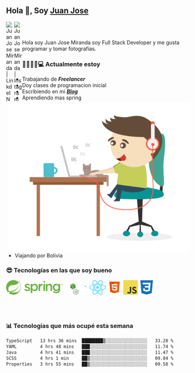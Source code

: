 ## Hola 👋, Soy [Juan Jose](http://juanjoses.me)

<a href="https://www.linkedin.com/in/juanjosemirandam/">
  <img align="left" alt="Juan Jose Miranda | LinkdeIN" width="22px" src="https://cdn.jsdelivr.net/npm/simple-icons@v3/icons/linkedin.svg" />
</a>

<a href="https://www.instagram.com/juan.jose.miranda/">
  <img align="left" alt="Juan Jose Miranda | Instagram" width="22px" src="https://cdn.jsdelivr.net/npm/simple-icons@v3/icons/instagram.svg" />
</a>

<br /> <br />

Hola soy Juan Jose Miranda soy Full Stack Developer y me gusta programar y tomar fotografias.

<img align="right" alt="GIF" src="./images/gif-juanjose.gif" width="500" max-height="320" />

### 👨‍💻🕵‍♀💻 Actualmente estoy

- Trabajando de ***Freelancer***
- Doy clases de programacion inicial
- Escribiendo en mi ***[Blog](http://juanjoses.me)***
- Aprendiendo mas spring
- Viajando por Bolivia 

### 😎 Tecnologías en las que soy bueno

<code><img alt="Spring" height="40px" src="./images/spring-icon.svg"/></code>
<code><img alt="NodeJS" height="40px" src="./images/nodejs-icon.svg" /></code>
<code><img alt="ReactJS" height="40px" src="./images/react-icon.svg" /></code>
<code><img alt="HTML5" height="40px" src="./images/html-icon.png" /></code>
<code><img alt="JavaScript" height="40px" src="./images/js-icon.png"  /></code>
<code><img alt="CSS3" height="40px" src="./images/css-icon.png" /></code>

<br/><br/>

### 📊 Tecnologías que más ocupé esta semana

<!--START_SECTION:waka-->
```text
TypeScript   13 hrs 36 mins  ████████▒░░░░░░░░░░░░░░░░   33.28 % 
YAML         4 hrs 48 mins   ███░░░░░░░░░░░░░░░░░░░░░░   11.74 % 
Java         4 hrs 41 mins   ███░░░░░░░░░░░░░░░░░░░░░░   11.47 % 
SCSS         4 hrs 1 min     ██▒░░░░░░░░░░░░░░░░░░░░░░   09.84 % 
Properties   3 hrs 55 mins   ██▒░░░░░░░░░░░░░░░░░░░░░░   09.58 % 
```
<!--END_SECTION:waka-->

<!-- ### 📌🤓 Últimos artículos en mi blog -->